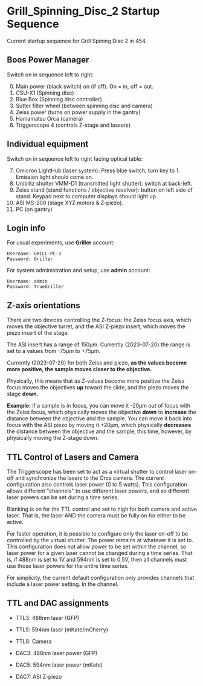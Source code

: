 # Grill_Spinning_Disc_2 Startup Sequence
 
 Current startup sequence for Grill Spining Disc 2 in 454.

## Boos Power Manager ##

Switch on in sequence left to right:

0. Main power (black switch) on (if off).  On = in, off = out.
1. CSU-X1 (Spinning disc)
2. Blue Box (Spinning disc controller)
3. Sutter filter wheel (between spinning disc and camera)
4. Zeiss power (turns on power supply in the gantry)
5. Hamamatsu Orca (camera)
6. Triggerscope 4 (controls Z-stage and lassers)

## Individual equipment ##

Switch on in sequence left to right facing optical table:

7.  Omicron LightHub (laser system): Press blue switch, turn key to 1.  Emission light should come on.
8.  Uniblitz shutter VMM-D1 (transmitted light shutter): switch at back-left.
9.  Zeiss stand (stand functions / objective revolver): button on left side of stand. Keypad next to computer displays should light up.
10. ASI MS-200 (stage XYZ motors & Z-piezo).
11. PC (on gantry)

## Login info ##

For usual experiments, use **Griller** account:

```
Username: GRILL-PC-3
Password: Griller
```
For system administration and setup, use **admin** account:

```
Username: admin
Password: trueGriller
```
## Z-axis orientations ##

There are two devices controlling the Z-focus: the Zeiss focus axis, which moves the objective turret, and the ASI Z-piezo insert, which moves the piezo insert of the stage.

The ASI insert has a range of 150µm.  Currently (2023-07-20) the range is set to a values from -75µm to +75µm.

Currently (2023-07-20) for both Zeiss and piezo, **as the values become more positive, the sample moves closer to the objective.**  

Physically, this means that as Z-values become more positive the Zeiss focus moves the objectives **up** toward the slide, and the piezo moves the stage **down.**

**Example:** if a sample is in focus, you can move it -20µm out of focus with the Zeiss focus, which physically moves the objective **down** to **increase** the distance between the objective and the sample.  You can move it back into focus with the ASI piezo by moving it +20µm, which physically **decreases** the distance between the objective and the sample, this time, however, by physically moving the Z-stage down.

## TTL Control of Lasers and Camera ##

The Triggerscope has been set to act as a virtual shutter to control laser on-off and synchronize the lasers to the Orca camera. The current configuration also controls laser power (0 to 5 watts).  This configuration allows different "channels" to use different laser powers, and so different laser powers can be set during a time series.

Blanking is on for the TTL control and set to high for both camera and active laser.  That is, the laser AND the camera must be fully on for either to be active.  

For faster operation, it is possible to configure only the laser on-off to be controlled by the virtual shutter. The power remains at whatever it is set to.  This configuration does not allow power to be set within the channel, so laser power for a given laser cannot be changed during a time series.  That is, if 488nm is set to 1V and 594nm is set to 0.5V, then all channels must use those laser powers for the entire time series.

For simplicity, the current default configuration only provides channels that include a laser power setting. In the channel. 

## TTL and DAC assignments ##

- TTL3: 488nm laser (GFP)
- TTL5: 594nm laser (mKate/mCherry)
- TTL8: Camera

- DAC3: 488nm laser power (GFP)
- DAC5: 594nm laser power (mKate)
- DAC7: ASI Z-piezo 
